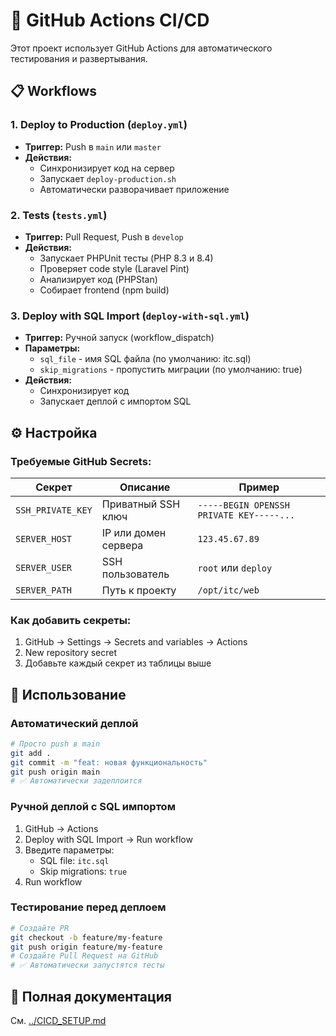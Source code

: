 # 🚀 GitHub Actions CI/CD

Этот проект использует GitHub Actions для автоматического тестирования и развертывания.

## 📋 Workflows

### 1. **Deploy to Production** (`deploy.yml`)
- **Триггер:** Push в `main` или `master`
- **Действия:**
  - Синхронизирует код на сервер
  - Запускает `deploy-production.sh`
  - Автоматически разворачивает приложение

### 2. **Tests** (`tests.yml`)
- **Триггер:** Pull Request, Push в `develop`
- **Действия:**
  - Запускает PHPUnit тесты (PHP 8.3 и 8.4)
  - Проверяет code style (Laravel Pint)
  - Анализирует код (PHPStan)
  - Собирает frontend (npm build)

### 3. **Deploy with SQL Import** (`deploy-with-sql.yml`)
- **Триггер:** Ручной запуск (workflow_dispatch)
- **Параметры:**
  - `sql_file` - имя SQL файла (по умолчанию: itc.sql)
  - `skip_migrations` - пропустить миграции (по умолчанию: true)
- **Действия:**
  - Синхронизирует код
  - Запускает деплой с импортом SQL

## ⚙️ Настройка

### Требуемые GitHub Secrets:

| Секрет | Описание | Пример |
|--------|----------|--------|
| `SSH_PRIVATE_KEY` | Приватный SSH ключ | `-----BEGIN OPENSSH PRIVATE KEY-----...` |
| `SERVER_HOST` | IP или домен сервера | `123.45.67.89` |
| `SERVER_USER` | SSH пользователь | `root` или `deploy` |
| `SERVER_PATH` | Путь к проекту | `/opt/itc/web` |

### Как добавить секреты:

1. GitHub → Settings → Secrets and variables → Actions
2. New repository secret
3. Добавьте каждый секрет из таблицы выше

## 🎯 Использование

### Автоматический деплой

```bash
# Просто push в main
git add .
git commit -m "feat: новая функциональность"
git push origin main
# ✅ Автоматически задеплоится
```

### Ручной деплой с SQL импортом

1. GitHub → Actions
2. Deploy with SQL Import → Run workflow
3. Введите параметры:
   - SQL file: `itc.sql`
   - Skip migrations: `true`
4. Run workflow

### Тестирование перед деплоем

```bash
# Создайте PR
git checkout -b feature/my-feature
git push origin feature/my-feature
# Создайте Pull Request на GitHub
# ✅ Автоматически запустятся тесты
```

## 📝 Полная документация

См. [../CICD_SETUP.md](../CICD_SETUP.md)

